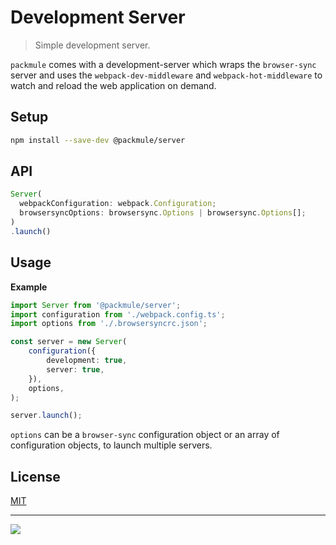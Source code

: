 # Development Server

> Simple development server.

`packmule` comes with a development-server which wraps the `browser-sync` server
and uses the `webpack-dev-middleware` and `webpack-hot-middleware` to watch and
reload the web application on demand.

## Setup

```bash
npm install --save-dev @packmule/server
```

## API

```typescript
Server(
  webpackConfiguration: webpack.Configuration;
  browsersyncOptions: browsersync.Options | browsersync.Options[];
)
.launch()
```

## Usage

**Example**

```typescript
import Server from '@packmule/server';
import configuration from './webpack.config.ts';
import options from './.browsersyncrc.json';

const server = new Server(
    configuration({
        development: true,
        server: true,
    }),
    options,
);

server.launch();
```

`options` can be a `browser-sync` configuration object or an
array of configuration objects, to launch multiple servers.

## License

[MIT](https://choosealicense.com/licenses/mit/)

---

[<img src="https://avatars.githubusercontent.com/u/4364197?s=64">](https://www.pixelart.at/)
